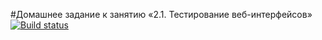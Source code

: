 #Домашнее задание к занятию «2.1. Тестирование веб-интерфейсов» [![Build status](https://ci.appveyor.com/api/projects/status/8kcxb9223udh2yao?svg=true)](https://ci.appveyor.com/project/IAmProgrammist/aqa0-2-1-web-selenide)


